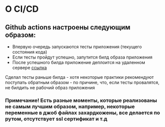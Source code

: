 # O CI/CD

## Github actions настроены следующим образом:

- Впервую очередь запускаются тесты приложения (текущего состояния кода)
- Если тесты пройдут успешно, запутится билд образа приложения
- После успешного билда приложение деплоится на удаленном сервере [ссылка](http://5.101.51.39/)

Сделал тесты раньше билда - хотя некоторые практики рекомендуют поступать обратным образом - по причине, что, если тесты провалятся, не билдить не рабочий образ приложения


### Примечание! Есть разные моменты, которые реализованы не самым лучшим образом, например, некоторые переменные в джоб файлах захардкожены, все делается по рутом, отсутствует ssl сертификат и т.д